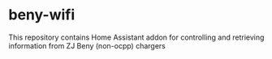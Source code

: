 # beny-wifi
This repository contains Home Assistant addon for controlling and retrieving information from ZJ Beny (non-ocpp) chargers
